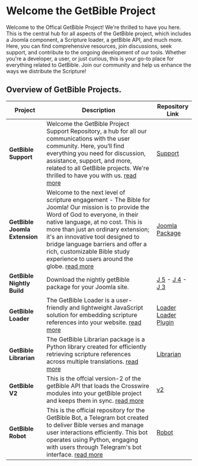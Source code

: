# Welcome the GetBible Project

Welcome to the Offical GetBible Project! We're thrilled to have you here. This is the central hub for all aspects of the GetBible project, which includes a Joomla component, a Scripture loader, a getBible API, and much more. Here, you can find comprehensive resources, join discussions, seek support, and contribute to the ongoing development of our tools. Whether you're a developer, a user, or just curious, this is your go-to place for everything related to GetBible. Join our community and help us enhance the ways we distribute the Scripture!

## Overview of GetBible Projects.

| Project      | Description | Repository Link |
|--------------|-------------|-----------------|
| **GetBible Support**          | Welcome the GetBible Project Support Repository, a hub for all our communications with the user community. Here, you’ll find everything you need for discussion, assistance, support, and more, related to all GetBible projects. We're thrilled to have you with us. [read  more](https://git.vdm.dev/getBible/support/src/branch/master/README.md) | [Support](https://git.vdm.dev/getBible/support)                    |
| **GetBible Joomla Extension** | Welcome to the next level of scripture engagement - The Bible for Joomla! Our mission is to provide the Word of God to everyone, in their native language, at no cost. This is more than just an ordinary extension; it's an innovative tool designed to bridge language barriers and offer a rich, customizable Bible study experience to users around the globe. [read more](https://git.vdm.dev/getBible/joomla-component/src/branch/5.x/README.md) | [Joomla Package](https://git.vdm.dev/getBible/joomla-pkg/releases) |
| **GetBible Nightly Build**    | Download the nightly getBible package for your Joomla site. | [J 5](https://git.vdm.dev/getBible/joomla-pkg/archive/5.x.zip) - [J 4](https://git.vdm.dev/getBible/joomla-pkg/archive/4.x.zip) - [J 3](https://git.vdm.dev/getBible/joomla-pkg/archive/3.x.zip)|
| **GetBible Loader**           | The GetBible Loader is a user-friendly and lightweight JavaScript solution for embedding scripture references into your website. [read more](https://git.vdm.dev/getBible/loader/src/branch/master/README.md) | [Loader](https://git.vdm.dev/getBible/loader) <br/>[Loader Plugin](https://git.vdm.dev/getBible/loader-plugin)|
| **GetBible Librarian**        | The GetBible Librarian package is a Python library created for efficiently retrieving scripture references across multiple translations. [read more](https://git.vdm.dev/getBible/librarian/src/branch/master/README.md)| [Librarian](https://git.vdm.dev/getBible/librarian) |
| **GetBible V2**               | This is the offcial version-2 of the getBible API that loads the Crosswire modules into your getBible project and keeps them in sync. [read more](https://git.vdm.dev/getBible/v2/src/branch/master/README.md) | [v2](https://git.vdm.dev/getBible/v2) |
| **GetBible Robot**            | This is the official repository for the GetBible Bot, a Telegram bot created to deliver Bible verses and manage user interactions efficiently. This bot operates using Python, engaging with users through Telegram's bot interface. [read more](https://git.vdm.dev/getBible/robot/src/branch/master/README.md) | [Robot](https://git.vdm.dev/getBible/robot) |

